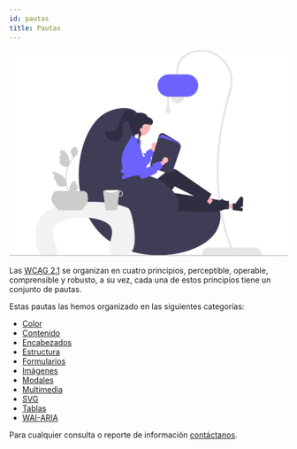 ```yaml
---
id: pautas
title: Pautas
---
```


![img](/img/pautas.svg)


Las [WCAG 2.1](accesibilidad#wcag-21) se organizan en cuatro principios, perceptible, operable, comprensible y robusto, a su vez, cada una de estos principios tiene un conjunto de pautas.

Estas pautas las hemos organizado en las siguientes categorías:

- [Color](color)
- [Contenido](contenido)
- [Encabezados](encabezado)
- [Estructura](estructura)
- [Formularios](formulario)
- [Imágenes](imagen)
- [Modales](modal)
- [Multimedia](multimedia)
- [SVG](svg)
- [Tablas](tabla)
- [WAI-ARIA](wai-aria)

Para cualquier consulta o reporte de información [contáctanos](mailto:accesible.es@gmail.com).


